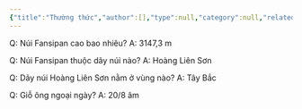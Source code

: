 ```yaml
---
{"title":"Thường thức","author":[],"type":null,"category":null,"related":[],"word-count":null,"dg-publish":true,"dg-hide":true,"tags":[],"TARGET DECK":"Everything::Knowledge","FILE TAGS":"knowledge","permalink":"/3-areas/thuong-thuc/thuong-thuc/","hide":true,"dgPassFrontmatter":true}
---
```



Q: Núi Fansipan cao bao nhiêu?
A: 3147,3 m
<!--ID: 1693997024143-->


Q: Núi Fansipan thuộc dãy núi nào?
A: Hoàng Liên Sơn
<!--ID: 1693997024158-->


Q: Dãy núi Hoàng Liên Sơn nằm ở vùng nào?
A: Tây Bắc
<!--ID: 1693997024172-->

Q: Giỗ ông ngoại ngày?
A: 20/8 âm
<!--ID: 1694360450542-->

